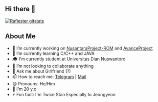 ## Hi there 👋

[![Rafiester gitstats](https://github-readme-stats.vercel.app/api?username=Rafiester&theme=nord&layout=compact)](https://github.com/Rafiester)

## About Me

- 🔭 I’m currently working on [NusantaraProject-ROM](https://github.com/NusantaraProject-ROM) and [AvariceProject](https://github.com/Avarice12)
- 🌱 I’m currently learning C/C++ and JAVA
- 🎓 I'm currently student at Universitas Dian Nuswantoro
- 👯 I’m not looking to collaborate anything
- 💬 Ask me about Girlfriend (?)
- 📫 How to reach me: [Telegram](https://t.me/Rafiester) | [Mail](rafi.haqqi@gmail.com)
- 😄 Pronouns: He/Him
- 🎂 I'm 20 y.o
- ⚡ Fun fact: I'm Twice Stan Especially to Jeongyeon
